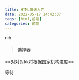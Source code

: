 ```yaml
---
title: HTML快速入门
date: 2022-05-17 14:42:37
tags: [html,前端]
categories: 前端
---
```


<h>nih</h>

> #### 选择器

==对对对kk将根据国家机构进度==



等待
